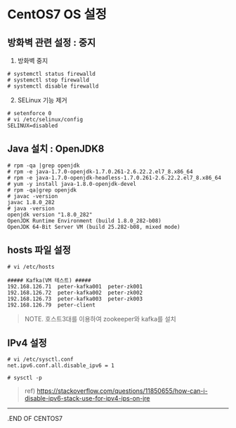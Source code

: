 # CentOS7 OS 설정

## 방화벽 관련 설정 : 중지
1. 방화벽 중지
```
# systemctl status firewalld
# systemctl stop firewalld
# systemctl disable firewalld
```
2. SELinux 기능 제거
```
# setenforce 0
# vi /etc/selinux/config
SELINUX=disabled
```

## Java 설치 : OpenJDK8
```
# rpm -qa |grep openjdk
# rpm -e java-1.7.0-openjdk-1.7.0.261-2.6.22.2.el7_8.x86_64
# rpm -e java-1.7.0-openjdk-headless-1.7.0.261-2.6.22.2.el7_8.x86_64
# yum -y install java-1.8.0-openjdk-devel
# rpm -qa|grep openjdk
# javac -version
javac 1.8.0_282
# java -version
openjdk version "1.8.0_282"
OpenJDK Runtime Environment (build 1.8.0_282-b08)
OpenJDK 64-Bit Server VM (build 25.282-b08, mixed mode)
```

## hosts 파일 설정
```
# vi /etc/hosts

##### Kafka(VM 테스트) #####
192.168.126.71	peter-kafka001	peter-zk001
192.168.126.72	peter-kafka002	peter-zk002
192.168.126.73	peter-kafka003	peter-zk003
192.168.126.79	peter-client
```
> NOTE. 호스트3대를 이용하여 zookeeper와 kafka를 설치

## IPv4 설정
```
# vi /etc/sysctl.conf
net.ipv6.conf.all.disable_ipv6 = 1

# sysctl -p
```
> ref) https://stackoverflow.com/questions/11850655/how-can-i-disable-ipv6-stack-use-for-ipv4-ips-on-jre

___
.END OF CENTOS7